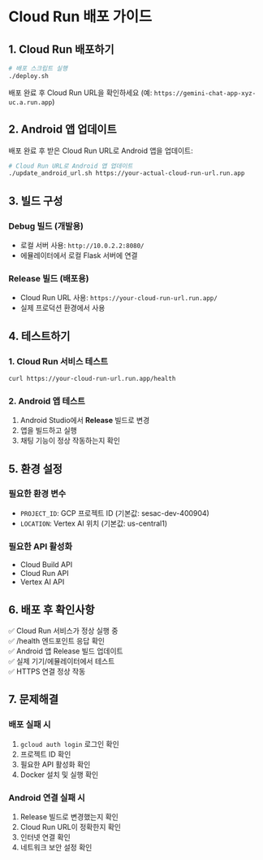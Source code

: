 # Cloud Run 배포 가이드

## 1. Cloud Run 배포하기

```bash
# 배포 스크립트 실행
./deploy.sh
```

배포 완료 후 Cloud Run URL을 확인하세요 (예: `https://gemini-chat-app-xyz-uc.a.run.app`)

## 2. Android 앱 업데이트

배포 완료 후 받은 Cloud Run URL로 Android 앱을 업데이트:

```bash
# Cloud Run URL로 Android 앱 업데이트
./update_android_url.sh https://your-actual-cloud-run-url.run.app
```

## 3. 빌드 구성

### Debug 빌드 (개발용)
- 로컬 서버 사용: `http://10.0.2.2:8080/`
- 에뮬레이터에서 로컬 Flask 서버에 연결

### Release 빌드 (배포용)
- Cloud Run URL 사용: `https://your-cloud-run-url.run.app/`
- 실제 프로덕션 환경에서 사용

## 4. 테스트하기

### 1. Cloud Run 서비스 테스트
```bash
curl https://your-cloud-run-url.run.app/health
```

### 2. Android 앱 테스트
1. Android Studio에서 **Release** 빌드로 변경
2. 앱을 빌드하고 실행
3. 채팅 기능이 정상 작동하는지 확인

## 5. 환경 설정

### 필요한 환경 변수
- `PROJECT_ID`: GCP 프로젝트 ID (기본값: sesac-dev-400904)
- `LOCATION`: Vertex AI 위치 (기본값: us-central1)

### 필요한 API 활성화
- Cloud Build API
- Cloud Run API  
- Vertex AI API

## 6. 배포 후 확인사항

✅ Cloud Run 서비스가 정상 실행 중  
✅ /health 엔드포인트 응답 확인  
✅ Android 앱 Release 빌드 업데이트  
✅ 실제 기기/에뮬레이터에서 테스트  
✅ HTTPS 연결 정상 작동  

## 7. 문제해결

### 배포 실패 시
1. `gcloud auth login` 로그인 확인
2. 프로젝트 ID 확인
3. 필요한 API 활성화 확인
4. Docker 설치 및 실행 확인

### Android 연결 실패 시
1. Release 빌드로 변경했는지 확인
2. Cloud Run URL이 정확한지 확인
3. 인터넷 연결 확인
4. 네트워크 보안 설정 확인